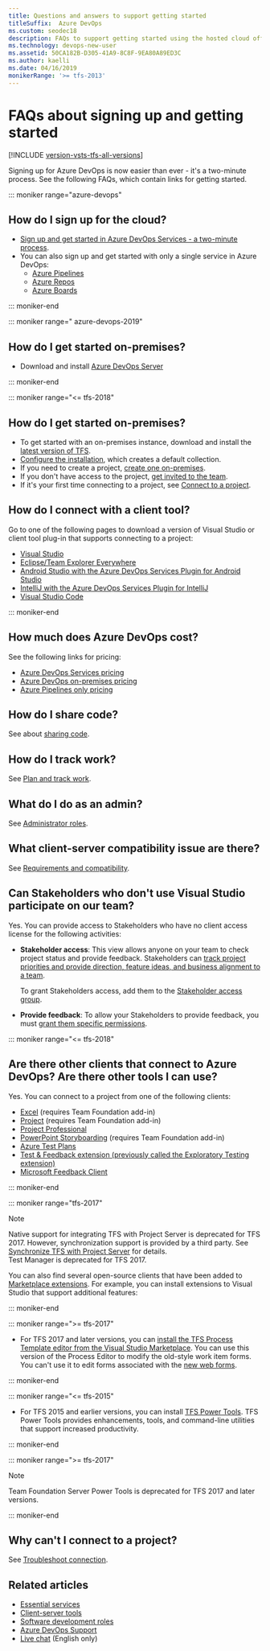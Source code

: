 ```yaml
---
title: Questions and answers to support getting started
titleSuffix:  Azure DevOps
ms.custom: seodec18
description: FAQs to support getting started using the hosted cloud offering and on-premises offering of Azure DevOps
ms.technology: devops-new-user 
ms.assetid: 50CA182B-D305-41A9-8C8F-9EA80A89ED3C
ms.author: kaelli
ms.date: 04/16/2019
monikerRange: '>= tfs-2013'
---
```


# FAQs about signing up and getting started

[!INCLUDE [version-vsts-tfs-all-versions](../includes/version-vsts-tfs-all-versions.md)]

Signing up for Azure DevOps is now easier than ever - it's a two-minute process. See the following FAQs, which contain links for getting started.

::: moniker range="azure-devops"

## How do I sign up for the cloud?

* [Sign up and get started in Azure DevOps Services - a two-minute process](../organizations/accounts/create-organization.md).
* You can also sign up and get started with only a single service in Azure DevOps:
  * [Azure Pipelines](../pipelines/get-started/pipelines-sign-up.md)
  * [Azure Repos](../repos/get-started/sign-up-invite-teammates.md)
  * [Azure Boards](../boards/get-started/sign-up-invite-teammates.md)

::: moniker-end

::: moniker range=" azure-devops-2019"

## How do I get started on-premises?

* Download and install [Azure DevOps Server](https://azure.microsoft.com/services/devops/server/)

::: moniker-end

::: moniker range="<= tfs-2018"

## How do I get started on-premises?

* To get started with an on-premises instance, download and install the [latest version of TFS](https://visualstudio.microsoft.com/downloads/).
* [Configure the installation](/azure/devops/server/install/get-started), which creates a default collection.
* If you need to create a project, [create one on-premises](../organizations/projects/create-project.md).
* If you don't have access to the project, [get invited to the team](../organizations/security/add-users-team-project.md).
* If it's your first time connecting to a project, see [Connect to a project](../organizations/projects/connect-to-projects.md).

## How do I connect with a client tool?

Go to one of the following pages to download a version of Visual Studio or client tool plug-in that supports connecting to a project:

* [Visual Studio](https://visualstudio.microsoft.com/downloads/)
* [Eclipse/Team Explorer Everywhere](../java/download-eclipse-plug-in.md)
* [Android Studio with the Azure DevOps Services Plugin for Android Studio](../java/download-android-studio-plug-in.md)
* [IntelliJ with the Azure DevOps Services Plugin for IntelliJ](../java/download-intellij-plug-in.md)
* [Visual Studio Code](../java/vscode-extension.md)

::: moniker-end

## How much does Azure DevOps cost?

See the following links for pricing:

* [Azure DevOps Services pricing](https://azure.microsoft.com/pricing/details/devops/azure-devops-services/)
* [Azure DevOps on-premises pricing](https://azure.microsoft.com/pricing/details/devops/on-premises/)
* [Azure Pipelines only pricing](https://azure.microsoft.com/pricing/details/devops/azure-pipelines/)

## How do I share code?

See about [sharing code](roles.md#software-developers).

## How do I track work?

See [Plan and track work](plan-track-work.md).

## What do I do as an admin?

See [Administrator roles](roles.md#administrator-roles).

## What client-server compatibility issue are there?

See [Requirements and compatibility](/azure/devops/server/requirements).

## Can Stakeholders who don't use Visual Studio participate on our team?

Yes. You can provide access to Stakeholders who have no client access license for the following activities:

* **Stakeholder access**: This view allows anyone on your team to check project status and provide feedback. Stakeholders can [track project priorities and provide direction, feature ideas, and business alignment to a team](../organizations/security/get-started-stakeholder.md).

  To grant Stakeholders access, add them to the [Stakeholder access group](../organizations/security/change-access-levels.md).

* **Provide feedback**: To allow your Stakeholders to provide feedback, you must [grant them specific permissions](../project/feedback/give-permissions-feedback.md).

::: moniker range="<= tfs-2018"

## Are there other clients that connect to Azure DevOps? Are there other tools I can use?

Yes. You can connect to a project from one of the following clients:

* [Excel](../boards/backlogs/office/bulk-add-modify-work-items-excel.md) (requires Team Foundation add-in)
* [Project](../boards/backlogs/office/create-your-backlog-tasks-using-project.md) (requires Team Foundation add-in)
* [Project Professional](../reference/tfs-ps-sync/synchronize-tfs-project-server.md)
* [PowerPoint Storyboarding](../boards/backlogs/office/storyboard-your-ideas-using-powerpoint.md) (requires Team Foundation add-in)
* [Azure Test Plans](https://msdn.microsoft.com/library/jj635157.aspx)
* [Test & Feedback extension (previously called the Exploratory Testing extension)](../test/provide-stakeholder-feedback.md)
* [Microsoft Feedback Client](../project/feedback/give-feedback.md)

::: moniker-end

::: moniker range="tfs-2017"

> [!NOTE]  
> Native support for integrating TFS with Project Server is deprecated for TFS 2017. However, synchronization support is provided by a third party. See [Synchronize TFS with Project Server](../reference/tfs-ps-sync/sync-ps-tfs.md) for details.  
> Test Manager is deprecated for TFS 2017.

You can also find several open-source clients that have been added to [Marketplace extensions](https://marketplace.visualstudio.com). For example, you can install extensions to Visual Studio that support additional features:

::: moniker-end

::: moniker range=">= tfs-2017"

* For TFS 2017 and later versions, you can [install the TFS Process Template editor from the Visual Studio Marketplace](https://marketplace.visualstudio.com/items?itemName=KarthikBalasubramanianMSFT.TFSProcessTemplateEditor). You can use this version of the Process Editor to modify the old-style work item forms. You can't use it to edit forms associated with the [new web forms](../reference/process/new-work-item-experience.md).

::: moniker-end

::: moniker range="<= tfs-2015"

* For TFS 2015 and earlier versions, you can install [TFS Power Tools](https://marketplace.visualstudio.com/items?itemName=TFSPowerToolsTeam.MicrosoftVisualStudioTeamFoundationServer2015Power). TFS Power Tools provides enhancements, tools, and command-line utilities that support increased productivity.

::: moniker-end

::: moniker range=">= tfs-2017"

> [!NOTE]  
> Team Foundation Server Power Tools is deprecated for TFS 2017 and later versions.

::: moniker-end

## Why can't I connect to a project?

See [Troubleshoot connection](troubleshoot-connection.md).

## Related articles

* [Essential services](services.md)
* [Client-server tools](tools.md)
* [Software development roles](roles.md)
* [Azure DevOps Support](https://azure.microsoft.com/support/devops/)
* [Live chat](https://visualstudio.microsoft.com/vs/support/#talktous) (English only)
